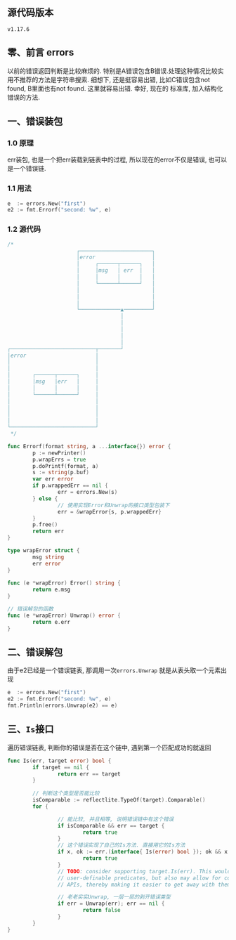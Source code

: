 ## 源代码版本
```v1.17.6```

## 零、前言 errors
以前的错误返回判断是比较麻烦的. 特别是A错误包含B错误.处理这种情况比较实用不推荐的方法是字符串搜索. 
细想下, 还是挺容易出错, 比如C错误包含not found, B里面也有not found. 这里就容易出错. 幸好, 现在的
标准库, 加入结构化错误的方法.

## 一、错误装包
### 1.0 原理
err装包, 也是一个把err装载到链表中的过程, 所以现在的error不仅是错误, 也可以是一个错误链.
### 1.1 用法
```go
e  := errors.New("first")
e2 := fmt.Errorf("second: %w", e)
```
### 1.2 源代码
```go
/*
                      ┌───────────────────────┐
                      │error                  │
                      │     ┌──────┬──────┐   │
                      │     │msg   │ err  │   │
                      │     │      │      │   │
                      │     └──────┴──────┘   │
                      │                       │
                      │                       │
                      │                       │
                      └─────────────▲─────────┘
                                    │
                                    │
                                    │
                                    │
                                    │
┌───────────────────────────┬───────┘
│error                      │
│                           │
│                           │
│       ┌──────┬──────┐     │
│       │msg   │err   │     │
│       │      │      │     │
│       └──────┴──────┘     │
│                           │
│                           │
│                           │
│                           │
└───────────────────────────┘
 */
```
```go
func Errorf(format string, a ...interface{}) error {
        p := newPrinter()
        p.wrapErrs = true
        p.doPrintf(format, a)
        s := string(p.buf)
        var err error
        if p.wrappedErr == nil {
                err = errors.New(s)
        } else {
                // 使用实现Error和Unwrap的接口类型包装下
                err = &wrapError{s, p.wrappedErr}
        }
        p.free()
        return err
}

type wrapError struct {
        msg string
        err error
}       
        
func (e *wrapError) Error() string {
        return e.msg
}       

// 错误解包的函数
func (e *wrapError) Unwrap() error {
        return e.err
}
```

## 二、错误解包
由于e2已经是一个错误链表, 那调用一次```errors.Unwrap``` 就是从表头取一个元素出现
```go
e  := errors.New("first")
e2 := fmt.Errorf("second: %w", e)
fmt.Println(errors.Unwrap(e2) == e)
```

## 三、```Is```接口
遍历错误链表, 判断你的错误是否在这个链中, 遇到第一个匹配成功的就返回
```go
func Is(err, target error) bool {
        if target == nil {
                return err == target
        }
        
        // 判断这个类型是否能比较
        isComparable := reflectlite.TypeOf(target).Comparable()
        for {   

                // 能比较, 并且相等, 说明错误链中有这个错误
                if isComparable && err == target {
                        return true
                }
                // 这个错误实现了自己的Is方法. 直接用它的Is方法
                if x, ok := err.(interface{ Is(error) bool }); ok && x.Is(target) {
                        return true
                }
                // TODO: consider supporting target.Is(err). This would allow
                // user-definable predicates, but also may allow for coping with sloppy
                // APIs, thereby making it easier to get away with them.

                // 老老实实Unwrap, 一层一层的剥开错误类型
                if err = Unwrap(err); err == nil {
                        return false
                }
        }
}
```
